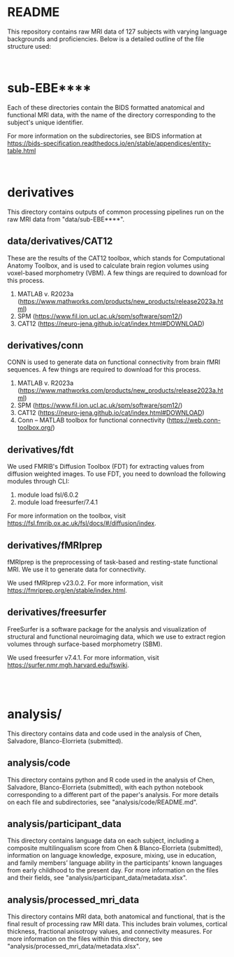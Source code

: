 # README

This repository contains raw MRI data of 127 subjects with varying language backgrounds and proficiencies. Below is a detailed outline of the file structure used:

<br>

# sub-EBE****
Each of these directories contain the BIDS formatted anatomical and functional MRI data, with the name of the directory corresponding to the subject's unique identifier.

For more information on the subdirectories, see BIDS information at https://bids-specification.readthedocs.io/en/stable/appendices/entity-table.html

<br>

# derivatives
This directory contains outputs of common processing pipelines run on the raw MRI data from "data/sub-EBE****".

## data/derivatives/CAT12
These are the results of the CAT12 toolbox, which stands for Computational Anatomy Toolbox, and is used to calculate brain region volumes using voxel-based morphometry (VBM). A few things are required to download for this process.

1. MATLAB v. R2023a (https://www.mathworks.com/products/new_products/release2023a.html)
2. SPM (https://www.fil.ion.ucl.ac.uk/spm/software/spm12/)
3. CAT12 (https://neuro-jena.github.io/cat/index.html#DOWNLOAD)


## derivatives/conn
CONN is used to generate data on functional connectivity from brain fMRI sequences. A few things are required to download for this process.

1. MATLAB v. R2023a (https://www.mathworks.com/products/new_products/release2023a.html)
2. SPM (https://www.fil.ion.ucl.ac.uk/spm/software/spm12/)
3. CAT12 (https://neuro-jena.github.io/cat/index.html#DOWNLOAD)
4. Conn – MATLAB toolbox for functional connectivity (https://web.conn-toolbox.org/)


## derivatives/fdt
We used FMRIB's Diffusion Toolbox (FDT) for extracting values from diffusion weighted images. To use FDT, you need to download the following modules through CLI:

1. module load fsl/6.0.2
2. module load freesurfer/7.4.1

For more information on the toolbox, visit https://fsl.fmrib.ox.ac.uk/fsl/docs/#/diffusion/index.


## derivatives/fMRIprep
fMRIprep is the preprocessing of task-based and resting-state functional MRI. We use it to generate data for connectivity.

We used fMRIprep v23.0.2. For more information, visit https://fmriprep.org/en/stable/index.html.

## derivatives/freesurfer
FreeSurfer is a software package for the analysis and visualization of structural and functional neuroimaging data, which we use to extract region volumes through surface-based morphometry (SBM).

We used freesurfer v7.4.1. For more information, visit https://surfer.nmr.mgh.harvard.edu/fswiki.


<br><br>

# analysis/
This directory contains data and code used in the analysis of Chen, Salvadore, Blanco-Elorrieta (submitted).

## analysis/code
This directory contains python and R code used in the analysis of Chen, Salvadore, Blanco-Elorrieta (submitted), with each python notebook corresponding to a different part of the paper's analysis. For more details on each file and subdirectories, see "analysis/code/README.md".
## analysis/participant_data
This directory contains language data on each subject, including a composite multilingualism score from Chen & Blanco-Elorrieta (submitted), information on language knowledge, exposure, mixing, use in education, and family members’ language ability in the participants’ known languages from early childhood to the present day. For more information on the files and their fields, see "analysis/participant_data/metadata.xlsx".
## analysis/processed_mri_data
This directory contains MRI data, both anatomical and functional, that is the final result of processing raw MRI data. This includes brain volumes, cortical thickness, fractional anisotropy values, and connectivity measures. For more information on the files within this directory, see "analysis/processed_mri_data/metadata.xlsx".

